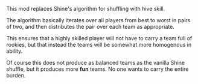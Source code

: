 This mod replaces Shine's algorithm for shuffling with hive skill.

The algorithm basically iterates over all players from best to worst in pairs of two,
and then distributes the pair over each team as appropriate.

This ensures that a highly skilled player will not have to carry a team full of rookies,
but that instead the teams will be somewhat more homogenous in ability.

Of course this does not produce as balanced teams as the vanilla Shine shuffle, but it
produces more **fun** teams. No one wants to carry the entire burden.
